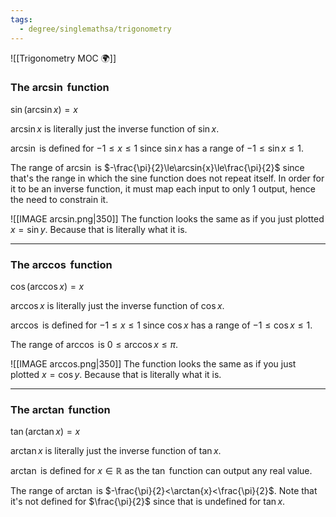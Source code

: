 ```yaml
---
tags:
  - degree/singlemathsa/trigonometry
---
```

![[Trigonometry MOC 🌍]]

### The $\arcsin$ function

$\sin{\left(\arcsin{x}\right)}=x$

$\arcsin{x}$ is literally just the inverse function of $\sin{x}$.

$\arcsin$ is defined for $-1\le x \le 1$ since $\sin{x}$ has a range of $-1\le \sin{x} \le 1$.

The range of $\arcsin$ is $-\frac{\pi}{2}\le\arcsin{x}\le\frac{\pi}{2}$ since that's the range in which the sine function does not repeat itself. In order for it to be an inverse function, it must map each input to only 1 output, hence the need to constrain it.

![[IMAGE arcsin.png|350]]
The function looks the same as if you just plotted $x=\sin{y}$. Because that is literally what it is.

---
### The $\arccos$ function

$\cos{\left(\arccos{x}\right)}=x$

$\arccos{x}$ is literally just the inverse function of $\cos{x}$.

$\arccos$ is defined for $-1\le x \le 1$ since $\cos{x}$ has a range of $-1\le \cos{x} \le 1$.

The range of $\arccos$ is $0\le\arccos{x}\le\pi$.

![[IMAGE arccos.png|350]]
The function looks the same as if you just plotted $x=\cos{y}$. Because that is literally what it is.

---
### The $\arctan$ function

$\tan{\left(\arctan{x}\right)}=x$

$\arctan{x}$ is literally just the inverse function of $\tan{x}$.

$\arctan$ is defined for $x\in\mathbb{R}$ as the $\tan$ function can output any real value.

The range of $\arctan$ is $-\frac{\pi}{2}<\arctan{x}<\frac{\pi}{2}$. Note that it's not defined for $\frac{\pi}{2}$ since that is undefined for $\tan{x}$.


